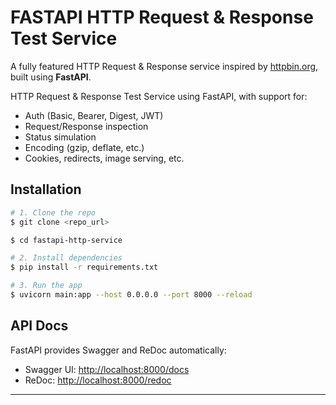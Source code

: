 # FASTAPI HTTP Request & Response Test Service
A fully featured HTTP Request & Response service inspired by [httpbin.org](https://httpbin.org/#/), built using **FastAPI**.

HTTP Request & Response Test Service using FastAPI, with support for:

- Auth (Basic, Bearer, Digest, JWT)
- Request/Response inspection
- Status simulation
- Encoding (gzip, deflate, etc.)
- Cookies, redirects, image serving, etc.

## Installation

```bash
# 1. Clone the repo
$ git clone <repo_url>

$ cd fastapi-http-service

# 2. Install dependencies
$ pip install -r requirements.txt

# 3. Run the app
$ uvicorn main:app --host 0.0.0.0 --port 8000 --reload
```


##  API Docs

FastAPI provides Swagger and ReDoc automatically:

- Swagger UI: [http://localhost:8000/docs](http://localhost:8000/docs)
- ReDoc: [http://localhost:8000/redoc](http://localhost:8000/redoc)

---
